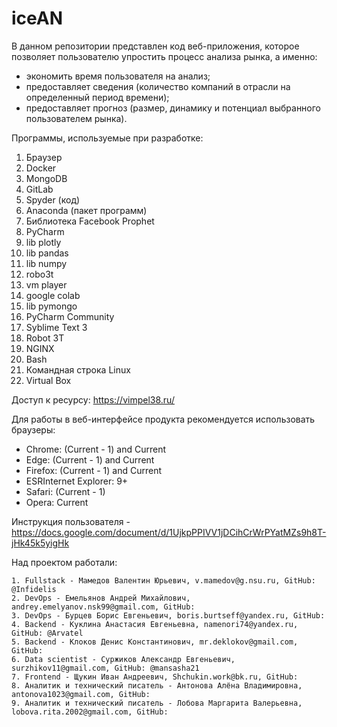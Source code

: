# iceAN

В данном репозитории представлен код веб-приложения, которое позволяет пользователю упростить процесс анализа рынка, а именно:  
- экономить время пользователя на анализ;
- предоставляет сведения (количество компаний в отрасли на определенный период времени);
- предоставляет прогноз (размер, динамику и потенциал выбранного пользователем рынка).

Программы, используемые при разработке:
1. Браузер
2. Docker
3. MongoDB
4. GitLab
5. Spyder (код)
6. Anaconda (пакет программ)
7. Библиотека Facebook Prophet
8. PyCharm 
9. lib plotly
10. lib pandas
11. lib numpy
12. robo3t
13. vm player
14. google colab
15. lib pymongo
16. PyCharm Community
17. Syblime Text 3
18. Robot 3T
19. NGINX 
20. Bash
21. Командная строка Linux
22. Virtual Box

Доступ к ресурсу:
https://vimpel38.ru/

Для работы в веб-интерфейсе продукта рекомендуется использовать браузеры:
- Chrome: (Current - 1) and Current
- Edge: (Current - 1) and Current
- Firefox: (Current - 1) and Current
- ESRInternet Explorer: 9+
- Safari: (Current - 1) 
- Opera: Current

Инструкция пользователя - https://docs.google.com/document/d/1UjkpPPIVV1jDCihCrWrPYatMZs9h8T-jHk45k5yigHk 

Над проектом работали:

    1. Fullstack - Мамедов Валентин Юрьевич, v.mamedov@g.nsu.ru, GitHub: @Infidelis
    2. DevOps - Емельянов Андрей Михайлович, andrey.emelyanov.nsk99@gmail.com, GitHub:
    3. DevOps - Бурцев Борис Евгеньевич, boris.burtseff@yandex.ru, GitHub:
    4. Backend - Куклина Анастасия Евгеньевна, namenori74@yandex.ru, GitHub: @Arvatel
    5. Backend - Клоков Денис Константинович, mr.deklokov@gmail.com, GitHub:
    6. Data scientist - Суржиков Александр Евгеньевич, surzhikov11@gmail.com, GitHub: @mansasha21
    7. Frontend - Щукин Иван Андреевич, Shchukin.work@bk.ru, GitHub: 
    8. Аналитик и технический писатель - Антонова Алёна Владимировна, antonova1023@gmail.com, GitHub: 
    9. Аналитик и технический писатель - Лобова Маргарита Валерьевна, lobova.rita.2002@gmail.com, GitHub:
